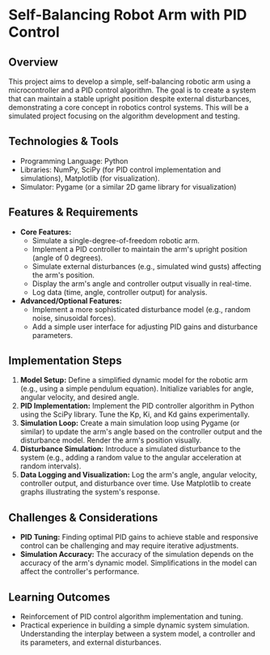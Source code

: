 # Self-Balancing Robot Arm with PID Control

## Overview
This project aims to develop a simple, self-balancing robotic arm using a microcontroller and a PID control algorithm. The goal is to create a system that can maintain a stable upright position despite external disturbances, demonstrating a core concept in robotics control systems.  This will be a simulated project focusing on the algorithm development and testing.

## Technologies & Tools
- Programming Language: Python
- Libraries: NumPy, SciPy (for PID control implementation and simulations), Matplotlib (for visualization).
- Simulator:  Pygame (or a similar 2D game library for visualization)

## Features & Requirements
- **Core Features:**
    - Simulate a single-degree-of-freedom robotic arm.
    - Implement a PID controller to maintain the arm's upright position (angle of 0 degrees).
    - Simulate external disturbances (e.g., simulated wind gusts) affecting the arm's position.
    - Display the arm's angle and controller output visually in real-time.
    - Log data (time, angle, controller output) for analysis.
- **Advanced/Optional Features:**
    - Implement a more sophisticated disturbance model (e.g., random noise, sinusoidal forces).
    - Add a simple user interface for adjusting PID gains and disturbance parameters.

## Implementation Steps
1. **Model Setup:** Define a simplified dynamic model for the robotic arm (e.g., using a simple pendulum equation).  Initialize variables for angle, angular velocity, and desired angle.
2. **PID Implementation:** Implement the PID controller algorithm in Python using the SciPy library. Tune the Kp, Ki, and Kd gains experimentally.
3. **Simulation Loop:** Create a main simulation loop using Pygame (or similar) to update the arm's angle based on the controller output and the disturbance model.  Render the arm's position visually.
4. **Disturbance Simulation:** Introduce a simulated disturbance to the system (e.g., adding a random value to the angular acceleration at random intervals).
5. **Data Logging and Visualization:** Log the arm's angle, angular velocity, controller output, and disturbance over time.  Use Matplotlib to create graphs illustrating the system's response.

## Challenges & Considerations
- **PID Tuning:** Finding optimal PID gains to achieve stable and responsive control can be challenging and may require iterative adjustments.
- **Simulation Accuracy:**  The accuracy of the simulation depends on the accuracy of the arm's dynamic model.  Simplifications in the model can affect the controller's performance.


## Learning Outcomes
- Reinforcement of PID control algorithm implementation and tuning.
- Practical experience in building a simple dynamic system simulation.  Understanding the interplay between a system model, a controller and its parameters, and external disturbances.

